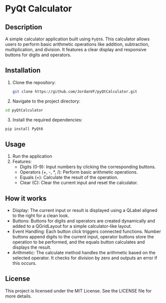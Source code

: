 # PyQt Calculator

## Description
A simple calculator application built using `PyQt6`. This calculator allows users to perform basic arithmetic operations like addition, subtraction, multiplication, and division. It features a clear display and responsive buttons for digits and operators.

## Installation 
1. Clone the repository:
   ```bash
   git clone https://github.com/JordanVF/pyQtCalculator.git
2. Navigate to the project directory: 
```bash
cd pyQtCalculator
```
3. Install the required dependencies:
```bash
pip install PyQt6
```
 
## Usage
1. Run the application
2. Features:
   - Digits (0-9): Input numbers by clicking the corresponding buttons.
   - Operators (+, -, *, /): Perform basic arithmetic operations.
   - Equals (=): Calculate the result of the operation.
   - Clear (C): Clear the current input and reset the calculator.

## How it works
- Display: The current input or result is displayed using a QLabel aligned to the right for a clean look.
- Buttons: Buttons for digits and operators are created dynamically and added to a QGridLayout for a simple calculator-like layout.
- Event Handling: Each button click triggers connected functions. Number buttons append digits to the current input, operator buttons store the operation to be performed, and the equals button calculates and displays the result.
- Arithmetic: The calculate method handles the arithmetic based on the selected operator. It checks for division by zero and outputs an error if this occurs.

## License
This project is licensed under the MIT License. See the LICENSE file for more details.


